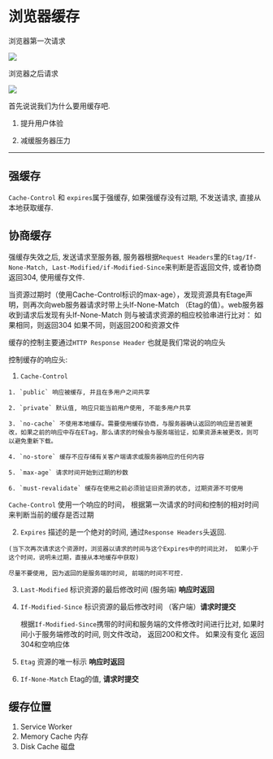 # 浏览器缓存

浏览器第一次请求

![](https://aidoudou.top/_media/first_request.png)

浏览器之后请求

![](https://aidoudou.top/_media/second_request.png)

首先说说我们为什么要用缓存吧.

1. 提升用户体验

2. 减缓服务器压力

---------------------------------------------

## 强缓存

`Cache-Control` 和 `expires`属于强缓存, 如果强缓存没有过期, 不发送请求, 直接从本地获取缓存.

## 协商缓存

强缓存失效之后, 发送请求至服务器, 服务器根据`Request Headers`里的`Etag/If-None-Match, Last-Modified/if-Modified-Since`来判断是否返回文件, 或者协商返回304, 使用缓存文件.

当资源过期时（使用Cache-Control标识的max-age），发现资源具有Etage声明，则再次向web服务器请求时带上头If-None-Match （Etag的值）。web服务器收到请求后发现有头If-None-Match 则与被请求资源的相应校验串进行比对：
如果相同，则返回304
如果不同，则返回200和资源文件


缓存的控制主要通过`HTTP Response Header` 也就是我们常说的响应头

控制缓存的响应头:

  1. `Cache-Control`

    1. `public` 响应被缓存, 并且在多用户之间共享

    2. `private` 默认值, 响应只能当前用户使用, 不能多用户共享

    3. `no-cache` 不使用本地缓存。需要使用缓存协商，与服务器确认返回的响应是否被更改，如果之前的响应中存在ETag，那么请求的时候会与服务端验证，如果资源未被更改，则可以避免重新下载。

    4. `no-store` 缓存不应存储有关客户端请求或服务器响应的任何内容

    5. `max-age` 请求时间开始到过期的秒数

    6. `must-revalidate` 缓存在使用之前必须验证旧资源的状态, 过期资源不可使用

  `Cache-Control` 使用一个响应的时间， 根据第一次请求的时间和控制的相对时间来判断当前的缓存是否过期

  2.  `Expires` 描述的是一个绝对的时间, 通过`Response Headers`头返回.

    (当下次再次请求这个资源时，浏览器以请求的时间与这个Expires中的时间比对， 如果小于这个时间，说明未过期，直接从本地缓存中获取)

    尽量不要使用, 因为返回的是服务端的时间, 前端的时间不可控.

  3. `Last-Modified` 标识资源的最后修改时间 (服务端) **响应时返回**

  4. `If-Modified-Since` 标识资源的最后修改时间 （客户端）**请求时提交**

      根据`If-Modified-Since`携带的时间和服务端的文件修改时间进行比对, 如果时间小于服务端修改的时间, 则文件改动， 返回200和文件。 如果没有变化 返回304和空响应体

  5. `Etag` 资源的唯一标示  **响应时返回**

  6. `If-None-Match`  Etag的值, **请求时提交**

## 缓存位置

1. Service Worker
2. Memory Cache 内存
3. Disk Cache 磁盘